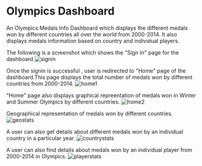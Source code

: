 # Olympics Dashboard
  An Olympics Medals Info Dashboard which displays the different medals won by different countries all over the world from 2000-2014.
  It also displays medals information based on country and individual players.
  
The following is a screenshot which shows the "Sign In" page for the dashboard
![signin](https://cloud.githubusercontent.com/assets/12177697/7862540/8d8ce586-0524-11e5-99c8-922a5a5e1367.jpg)

Once the signin is successful , user is redirected to "Home" page of the dashboard.This page displays the total number of medals won by different countries from 2000-2014.
![home1](https://cloud.githubusercontent.com/assets/12177697/7862583/dec97586-0524-11e5-8d3e-b89142caf0f4.jpg)

"Home" page also displays graphical repreentation of medals won in Winter and Summer Olympics by different countries.
![home2](https://cloud.githubusercontent.com/assets/12177697/7862589/ec913988-0524-11e5-85e6-27cdf6e8e5b2.jpg)

Geographical representation of medals won by different countries.
![geostats](https://cloud.githubusercontent.com/assets/12177697/7862603/06c4bafa-0525-11e5-87ef-0442db09c076.jpg)

A user can also get details about different medals won by an individual country in a particular year.
![countrystats](https://cloud.githubusercontent.com/assets/12177697/7862613/1823403c-0525-11e5-90ac-23636eac35f1.jpg)

A user can also find details about medals won by an individual player from 2000-2014 in Olympics.
![playerstats](https://cloud.githubusercontent.com/assets/12177697/7862634/2dd62e76-0525-11e5-8622-615f76d1ed84.jpg)
